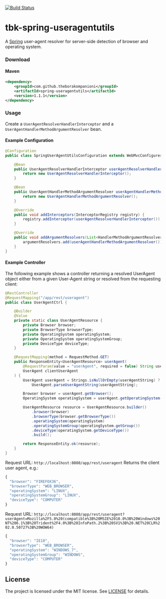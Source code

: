 [![Build Status](https://travis-ci.org/theborakompanioni/tbk-spring-useragentutils.svg)](https://travis-ci.org/theborakompanioni/tbk-spring-useragentutils)

tbk-spring-useragentutils
===

A [Spring](https://spring.io/) user-agent resolver for server-side detection of browser and operating system.

### Download

#### Maven
```xml
<dependency>
    <groupId>com.github.theborakompanioni</groupId>
    <artifactId>spring-useragentutils</artifactId>
    <version>1.1.1</version>
</dependency>
```

### Usage
Create a `UserAgentResolverHandlerInterceptor` and a `UserAgentHandlerMethodArgumentResolver` bean.

#### Example Configuration
```java
@Configuration
public class SpringUserAgentUtilsConfiguration extends WebMvcConfigurerAdapter {

    @Bean
    public UserAgentResolverHandlerInterceptor userAgentResolverHandlerInterceptor() {
        return new UserAgentResolverHandlerInterceptor();
    }

    @Bean
    public UserAgentHandlerMethodArgumentResolver userAgentHandlerMethodArgumentResolver() {
        return new UserAgentHandlerMethodArgumentResolver();
    }

    @Override
    public void addInterceptors(InterceptorRegistry registry) {
        registry.addInterceptor(userAgentResolverHandlerInterceptor());
    }

    @Override
    public void addArgumentResolvers(List<HandlerMethodArgumentResolver> argumentResolvers) {
        argumentResolvers.add(userAgentHandlerMethodArgumentResolver());
    }
}
```
#### Example Controller

The following example shows a controller returning a resolved UserAgent object either
from a given User-Agent string or resolved from the requesting client:

```java
@RestController
@RequestMapping("/app/rest/useragent")
public class UserAgentCtrl {

    @Builder
    @Value
    private static class UserAgentResource {
        private Browser browser;
        private BrowserType browserType;
        private OperatingSystem operatingSystem;
        private OperatingSystem operatingSystemGroup;
        private DeviceType deviceType;
    }

    @RequestMapping(method = RequestMethod.GET)
    public ResponseEntity<UserAgentResource> userAgent(
        @RequestParam(value = "userAgent", required = false) String userAgentString,
        UserAgent clientUserAgent
    ) {
        UserAgent userAgent = Strings.isNullOrEmpty(userAgentString) ? clientUserAgent :
            UserAgent.parseUserAgentString(userAgentString);

        Browser browser = userAgent.getBrowser();
        OperatingSystem operatingSystem = userAgent.getOperatingSystem();

        UserAgentResource resource = UserAgentResource.builder()
            .browser(browser)
            .browserType(browser.getBrowserType())
            .operatingSystem(operatingSystem)
            .operatingSystemGroup(operatingSystem.getGroup())
            .deviceType(operatingSystem.getDeviceType())
            .build();

        return ResponseEntity.ok(resource);
    }
}
```

Request URL: `http://localhost:8080/app/rest/useragent`
Returns the client user agent, e.g.:
```javascript
{
  "browser": "FIREFOX36",
  "browserType": "WEB_BROWSER",
  "operatingSystem": "LINUX",
  "operatingSystemGroup": "LINUX",
  "deviceType": "COMPUTER"
}
```


Request URL: `http://localhost:8080/app/rest/useragent?userAgent=Mozilla%2F5.0%20(compatible%3B%20MSIE%2010.0%3B%20Windows%20NT%206.1%3B%20Trident%2F4.0%3B%20InfoPath.2%3B%20SV1%3B%20.NET%20CLR%202.0.50727%3B%20WOW64)`

```javascript
{
  "browser": "IE10",
  "browserType": "WEB_BROWSER",
  "operatingSystem": "WINDOWS_7",
  "operatingSystemGroup": "WINDOWS",
  "deviceType": "COMPUTER"
}
```


License
-------

The project is licensed under the MIT license. See
[LICENSE](https://github.com/theborakompanioni/tbk-spring-useragentutils/blob/master/LICENSE) for details.
